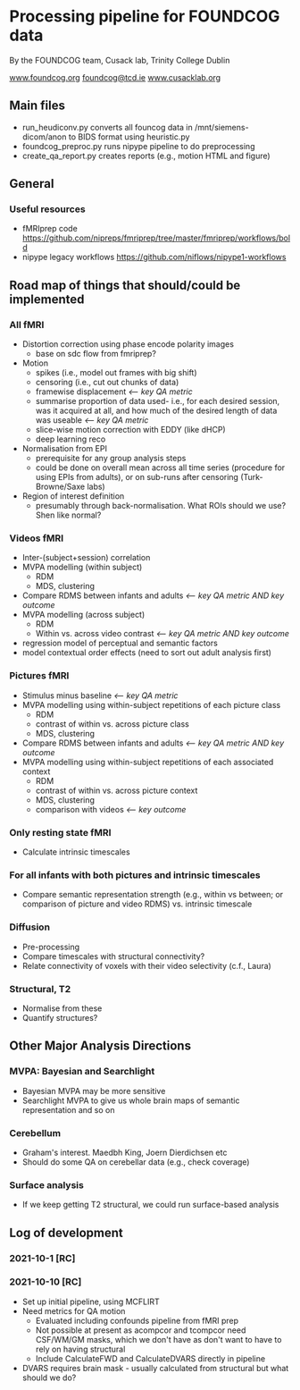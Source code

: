 # Processing pipeline for FOUNDCOG data
By the FOUNDCOG team, Cusack lab, Trinity College Dublin 
    
 www.foundcog.org  foundcog@tcd.ie  www.cusacklab.org 
 
## Main files
* run_heudiconv.py        converts all founcog data in /mnt/siemens-dicom/anon to BIDS format using heuristic.py 
* foundcog_preproc.py     runs nipype pipeline to do preprocessing
* create_qa_report.py     creates reports (e.g., motion HTML and figure)


## General 
### Useful resources
* fMRIprep code https://github.com/nipreps/fmriprep/tree/master/fmriprep/workflows/bold
* nipype legacy workflows https://github.com/niflows/nipype1-workflows

## Road map of things that should/could be implemented
### All fMRI 
* Distortion correction using phase encode polarity images
    - base on sdc flow from fmriprep?
* Motion
    - spikes (i.e., model out frames with big shift)
    - censoring (i.e., cut out chunks of data)
    - framewise displacement                      *<-- key QA metric*
    - summarise proportion of data used- i.e., for each desired session, was it acquired at all, and how much of the desired length of data was useable         *<-- key QA metric*
    - slice-wise motion correction with EDDY (like dHCP)
    - deep learning reco
* Normalisation from EPI
    - prerequisite for any group analysis steps
    - could be done on overall mean across all time series (procedure for using EPIs from adults), or on sub-runs after censoring (Turk-Browne/Saxe labs)
* Region of interest definition
   - presumably through back-normalisation. What ROIs should we use? Shen like normal?
    
### Videos fMRI
* Inter-(subject+session) correlation
* MVPA modelling (within subject)
    - RDM
    - MDS, clustering  
* Compare RDMS between infants and adults *<-- key QA metric AND key outcome*
* MVPA modelling (across subject)
    - RDM
    - Within vs. across video contrast          *<-- key QA metric AND key outcome* 
* regression model of perceptual and semantic factors
* model contextual order effects (need to sort out adult analysis first)

### Pictures fMRI
* Stimulus minus baseline                       *<-- key QA metric*
* MVPA modelling using within-subject repetitions of each picture class
    - RDM
    - contrast of within vs. across picture class           
    - MDS, clustering
* Compare RDMS between infants and adults *<-- key QA metric AND key outcome*
* MVPA modelling using within-subject repetitions of each associated context
    - RDM
    - contrast of within vs. across picture context
    - MDS, clustering
    - comparison with videos                    *<-- key outcome*

### Only resting state fMRI 
* Calculate intrinsic timescales 

### For all infants with both pictures and intrinsic timescales
* Compare semantic representation strength (e.g., within vs between; or comparison of picture and video RDMS) vs. intrinsic timescale

### Diffusion
* Pre-processing 
* Compare timescales with structural connectivity?
* Relate connectivity of voxels with their video selectivity (c.f., Laura)

### Structural, T2
* Normalise from these
* Quantify structures?

## Other Major Analysis Directions
### MVPA: Bayesian and Searchlight
* Bayesian MVPA may be more sensitive
* Searchlight MVPA to give us whole brain maps of semantic representation and so on

### Cerebellum
* Graham's interest. Maedbh King, Joern Dierdichsen etc
* Should do some QA on cerebellar data (e.g., check coverage)

### Surface analysis
* If we keep getting T2 structural, we could run surface-based analysis

## Log of development
### 2021-10-1 [RC]

### 2021-10-10 [RC]
* Set up initial pipeline, using MCFLIRT
* Need metrics for QA motion
    * Evaluated including confounds pipeline from fMRI prep
    * Not possible at present as acompcor and tcompcor need CSF/WM/GM masks, which we don't have as don't want to have to rely on having structural
    * Include CalculateFWD and CalculateDVARS directly in pipeline
* DVARS requires brain mask - usually calculated from structural but what should we do?



